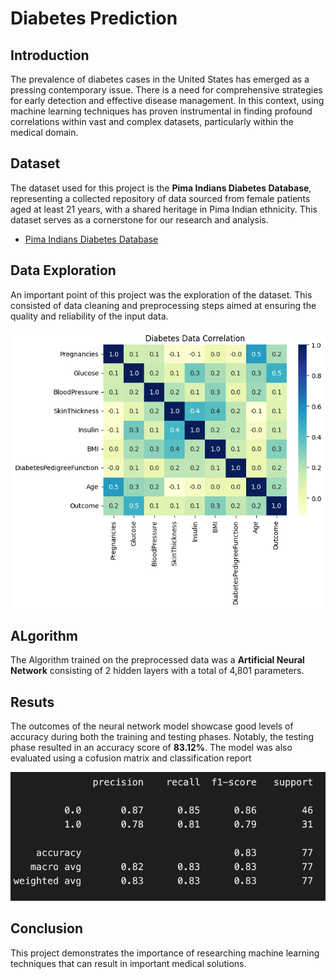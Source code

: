 # Diabetes Prediction 

## Introduction

The prevalence of diabetes cases in the United States has emerged as a pressing contemporary issue. There is a need for comprehensive strategies for early detection and effective disease management. In this context, using machine learning techniques has proven instrumental in finding profound correlations within vast and complex datasets, particularly within the medical domain.

## Dataset

The dataset used for this project is the **Pima Indians Diabetes Database**, representing a collected repository of data sourced from female patients aged at least 21 years, with a shared heritage in Pima Indian ethnicity. This dataset serves as a cornerstone for our research and analysis.

- [Pima Indians Diabetes Database](https://www.kaggle.com/datasets/uciml/pima-indians-diabetes-database)

## Data Exploration 

An important point of this project was the exploration of the dataset. This consisted of data cleaning and preprocessing steps aimed at ensuring the quality and reliability of the input data.


![Diabetes Prediction Data Correlation](https://github.com/RobinRosculete/Diabetes-Prediction/blob/main/img/Diabetes%20Data%20Correlation.png)

## ALgorithm
The Algorithm trained on the preprocessed data was a **Artificial Neural Network** consisting of 2 hidden layers with a total of 4,801 parameters.

## Resuts
The outcomes of the neural network model showcase good levels of accuracy during both the training and testing phases. Notably, the testing phase resulted in an accuracy score of **83.12%**. The model was also evaluated using a cofusion matrix and classification report

![Diabetes Prediction Results](https://github.com/RobinRosculete/Diabetes-Prediction/blob/main/img/Diabetes%20Prediction%20Results.png)

## Conclusion
This project demonstrates the importance of researching machine learning techniques that can result in important medical solutions. 
